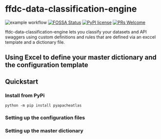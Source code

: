 # ffdc-data-classification-engine
![example workflow](https://github.com/fusionfabric/ffdc-data-classification-engine/actions/workflows/superlinter.yml/badge.svg)
[![FOSSA Status](https://app.fossa.com/api/projects/git%2Bgithub.com%2Ffusionfabric%2Fffdc-data-classification-engine.svg?type=shield)](https://app.fossa.com/projects/git%2Bgithub.com%2Ffusionfabric%2Fffdc-data-classification-engine?ref=badge_shield)
[![PyPI license](https://img.shields.io/pypi/l/ansicolortags.svg)](https://pypi.python.org/pypi/ansicolortags/)
[![PRs Welcome](https://img.shields.io/badge/PRs-welcome-brightgreen.svg?style=flat-square)](http://makeapullrequest.com)

ffdc-data-classification-engine lets you classify your datasets and API swaggers using custom definitions and rules that are defined via an exccel template and a dictionary file. 

## Using Excel to define your master dictionary and the configuration template

## Quickstart

### Install from PyPi

```
python -m pip install pyapacheatlas
```
### Setting up the configuration files

### Setting up the master dictionary
